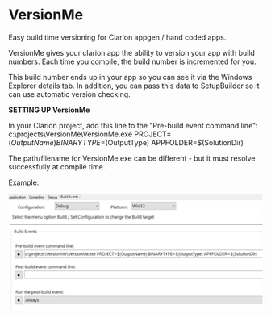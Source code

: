 # VersionMe
Easy build time versioning for Clarion appgen / hand coded apps.

VersionMe gives your clarion app the ability to version your app with build numbers. Each time you compile, the build number is incremented for you. 

This build number ends up in your app so you can see it via the Windows Explorer details tab. In addition, you can pass this data to SetupBuilder so it can use automatic version checking. 


**SETTING UP VersionMe** 

In your Clarion project, add this line to the "Pre-build event command line":
c:\projects\VersionMe\VersionMe.exe PROJECT=$(OutputName) BINARYTYPE=$(OutputType) APPFOLDER=$(SolutionDir) 

The path/filename for VersionMe.exe can be different - but it must resolve successfully at compile time. 

Example:

![alt text](https://github.com/mriffey/VersionMe/blob/master/VersionMeProjectDetails.jpg?raw=true)

